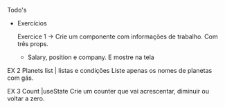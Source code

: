Todo's

- Exercícios
    
    Exercice 1 →  Crie um componente com informações de trabalho. Com três props. 
    - Salary, position e company. E mostre na tela

 EX 2 Planets list
| listas e condições
Liste apenas os nomes de planetas com gás.

  EX 3 Count 
|useState 
Crie um counter que vai acrescentar, diminuir ou voltar a zero.